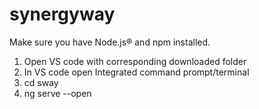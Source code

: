 ﻿# synergyway
 Make sure you have Node.js® and npm installed.
 
1. Open VS code with corresponding downloaded folder
2. In VS code open Integrated command prompt/terminal
2. cd sway
3. ng serve --open
 
